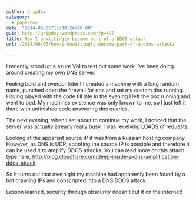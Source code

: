 ```yaml
---
author: gripdev
category:
  - paperboy
date: "2014-06-05T15:30:24+00:00"
guid: http://gripdev.wordpress.com/?p=497
title: How I unwittingly became part of a DDOS attack
url: /2014/06/05/how-i-unwittingly-became-part-of-a-ddos-attack/

---
```

I recently stood up a azure VM to test out some work I've been doing around creating my own DNS server.

Feeling bold and overconfident I created a machine with a long random name, punched open the firewall for dns and set my custom dns running. Having played with the code till late in the evening I left the box running and went to bed. My machines existence was only known to me, so I just left it there with unfinished code answering dns queries.

The next evening, when I set about to continue my work, I noticed that the server was actually already really busy. I was receiving LOADS of requests.

Looking at the apparent source IP it was from a Russian hosting company. However, as DNS is UDP, spoofing the source IP is possible and therefore it can be used it to amplify DDOS attacks. You can read more on this attach type here, http://blog.cloudflare.com/deep-inside-a-dns-amplification-ddos-attack

So it turns out that overnight my machine had apparently been found by a bot crawling IPs and conscripted into a DNS DDOS attack.

Lesson learned, security through obscurity doesn't cut it on the internet!
